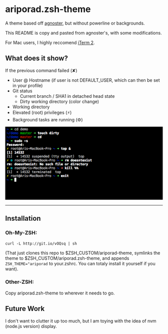 # ariporad.zsh-theme

A theme based off [agnoster](https://gist.github.com/agnoster/3712874), but
without powerline or backgrounds.

This README is copy and pasted from agnoster's, with some modifications.

For Mac users, I highly reccomend [iTerm 2](https://www.iterm2.com/).

## What does it show?

If the previous command failed (✘)
- User @ Hostname (if user is not DEFAULT_USER, which can then be set in your profile)
- Git status
  - Current branch / SHA1 in detached head state
  - Dirty working directory (color change)
- Working directory
- Elevated (root) privileges (⚡)
- Background tasks are running (⚙)

![Screenshot](https://raw.githubusercontent.com/ariporad/zsh-theme/master/screenshot.png)

---
## Installation 

### Oh-My-ZSH:

    curl -L http://git.io/vOQsq | sh

(That just clones this repo to $ZSH_CUSTOM/ariporad-theme, symlinks the theme to $ZSH_CUSTOM/ariporad.zsh-theme,
and appends `ZSH_THEME="ariporad` to your.zshrc. You can totaly install it yourself if you want).

### Other-ZSH:

Copy ariporad.zsh-theme to wherever it needs to go.


## Future Work

I don't want to clutter it up too much, but I am toying with the idea of nvm (node.js version) display.
